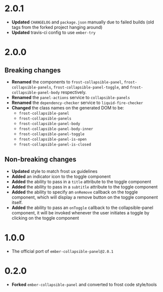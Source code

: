 # 2.0.1

* **Updated** `CHANGELOG` and `package.json` manually due to failed builds (old tags from the forked project hanging around)
* **Updated** travis-ci config to use `ember-try`



# 2.0.0
## Breaking changes
 * **Renamed** the components to `frost-collapsible-panel`, `frost-collapsible-panels`, `frost-collapsible-panel-toggle`, and `frost-collapsible-panel-body` respectively.
 * **Renamed** the `panel-actions` service to `collapsible-panels`
 * **Renamed** the `dependency-checker` service to `liquid-fire-checker`
 * **Changed** the class names on the generated DOM to be:
   * `frost-collapsible-panel`
   * `frost-collapsible-panels`
   * `frost-collapsible-panel-body`
   * `frost-collapsible-panel-body-inner`
   * `frost-collapsible-panel-toggle`
   * `frost-collapsible-panel-is-open`
   * `frost-collapsible-panel-is-closed`

## Non-breaking changes
 * **Updated** style to match frost ux guidelines
 * **Added** an indicator icon to the toggle component
 * **Added** the ability to pass in a `title` attribute to the toggle component
 * **Added** the ability to pass in a `subtitle` attribute to the toggle component
 * **Added** the ability to specify an `onRemove` callback on the toggle component, which will display a remove button on the toggle component itself.
 * **Added** the ability to pass an `onToggle` callback to the collapsible-panel component, it will be invoked whenever the user initiates a toggle by clicking on the toggle component

# 1.0.0
 * The official port of `ember-collapsible-panel@2.0.1`

# 0.2.0
 * **Forked** `ember-collapsible-panel` and converted to frost code style/tools
